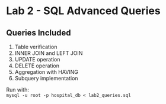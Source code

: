 # Lab 2 - SQL Advanced Queries

## Queries Included
1. Table verification 
2. INNER JOIN and LEFT JOIN
3. UPDATE operation
4. DELETE operation  
5. Aggregation with HAVING
6. Subquery implementation

Run with:  
`mysql -u root -p hospital_db < lab2_queries.sql`